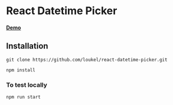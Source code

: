 # React Datetime Picker

#### [Demo](https://louiskelly.uk/Articles/react-date-time-picker)

## Installation

`git clone https://github.com/loukel/react-datetime-picker.git`

`npm install`

### To test locally

`npm run start`
